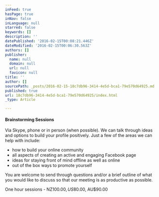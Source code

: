 ```yaml
---
inFeed: true
hasPage: true
inNav: false
inLanguage: null
starred: false
keywords: []
description: ''
datePublished: '2016-02-15T00:08:21.446Z'
dateModified: '2016-02-15T00:06:30.563Z'
authors: []
publisher:
  name: null
  domain: null
  url: null
  favicon: null
title: ''
author: []
sourcePath: _posts/2016-02-15-18c7db96-3414-4e5d-bca1-79e570d64925.md
published: true
url: 18c7db96-3414-4e5d-bca1-79e570d64925/index.html
_type: Article

---
```

#### Brainstorming Sessions

Via
Skype, phone or in person (when possible). We can talk through ideas 
and options to build your profile positively. Just a few of the areas 
we can help with include:

* how to build your online community
* all aspects of creating an active and engaging Facebook page
* ideas for staying front of mind offline as well as online
* out of the box ways to promote yourself

You
are welcome to send through questions and/or a brief outline of what 
you would like to discuss so that our meeting is as productive as 
possible. 

One hour sessions - NZ$100.00, US$80.00, AU$90.00